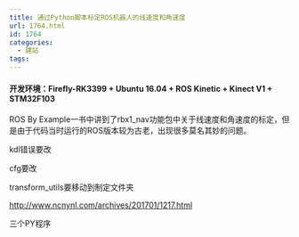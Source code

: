 ```yaml
---
title: 通过Python脚本标定ROS机器人的线速度和角速度
url: 1764.html
id: 1764
categories:
  - 建站
tags:
---
```


#### 开发环境：**Firefly-RK3399** \+ **Ubuntu 16.04** \+ **ROS Kinetic** \+ **Kinect V1 + STM32F103**

ROS By Example一书中讲到了rbx1_nav功能包中关于线速度和角速度的标定，但是由于代码当时运行的ROS版本较为古老，出现很多莫名其妙的问题。

kdl错误要改

cfg要改

transform_utils要移动到制定文件夹

http://www.ncnynl.com/archives/201701/1217.html

三个PY程序